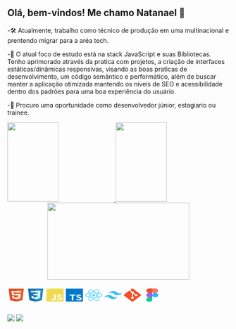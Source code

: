 ## Olá, bem-vindos! Me chamo Natanael 👋

-🛠  Atualmente, trabalho como técnico de produção em uma multinacional e prentendo migrar para a aréa tech.

-📖  O atual foco de estudo está na stack JavaScript e suas Bibliotecas. Tenho aprimorado através da pratica com projetos, a criação de interfaces estáticas/dinâmicas responsivas, visando as boas praticas de desenvolvimento, um código semântico e performático, além de buscar manter a aplicação otimizada mantendo os níveis de SEO e acessibilidade dentro dos padrões para uma boa experiência do usuário. 

-💼  Procuro uma oportunidade como desenvolvedor júnior, estagiario ou trainee.

<div align="left">
  <a href="https://github.com/Natanael-de-Paulo">
    <img height="180em" width="48%" src="https://github-readme-stats.vercel.app/api?username=Natanael-de-Paulo&show_icons=true&theme=dark&include_all_commits=true&count_private=true"/>
    <img height="180em" width="48%" src="https://github-readme-stats.vercel.app/api/top-langs/?username=Natanael-de-Paulo&layout=compact&langs_count=7&theme=dark"/>
  </a>
</div>

<div align='center'>
  <a href="https://github.com/Natanael-de-paulo">
    <img height="175em" width="80%" src="http://github-readme-streak-stats.herokuapp.com?user=Natanael-de-Paulo&theme=dark" />
  </a>
</div>
  
<div style="display: inline_block"><br>
  <img align="center" alt="Natanael-HTML" height="30" width="40" src="https://raw.githubusercontent.com/devicons/devicon/master/icons/html5/html5-original.svg">
  <img align="center" alt="Natanael-CSS" height="30" width="40" src="https://raw.githubusercontent.com/devicons/devicon/master/icons/css3/css3-original.svg">
  <img align="center" alt="Natanael-Js" height="30" width="40" src="https://raw.githubusercontent.com/devicons/devicon/master/icons/javascript/javascript-plain.svg">
  <img align="center" alt="Natanael-Ts" height="30" width="40" src="https://raw.githubusercontent.com/devicons/devicon/master/icons/typescript/typescript-plain.svg">
  <img align="center" alt="Natanael-React" height="30" width="40" src="https://raw.githubusercontent.com/devicons/devicon/master/icons/react/react-original.svg">
  <img align="center" alt="Natanael-Ts" height="30" width="40" src="https://raw.githubusercontent.com/devicons/devicon/master/icons/tailwindcss/tailwindcss-plain.svg">
  <img align="center" alt="Natanael-Ts" height="30" width="40" src="https://raw.githubusercontent.com/devicons/devicon/master/icons/git/git-original.svg">
  <img align="center" alt="Natanael-Ts" height="30" width="40" src="https://raw.githubusercontent.com/devicons/devicon/master/icons/figma/figma-original.svg">
  
</div>
  
  
##
  
<div> 
  <a href = "mailto:natanaeldepaulo123@gmail.com"><img src="https://img.shields.io/badge/-Gmail-%23333?style=for-the-badge&logo=gmail&logoColor=white" target="_blank"></a>
  <a href="https://www.linkedin.com/in/natanael-de-paulo/" target="_blank"><img src="https://img.shields.io/badge/-LinkedIn-%230077B5?style=for-the-badge&logo=linkedin&logoColor=white" target="_blank"></a> 
</div>
